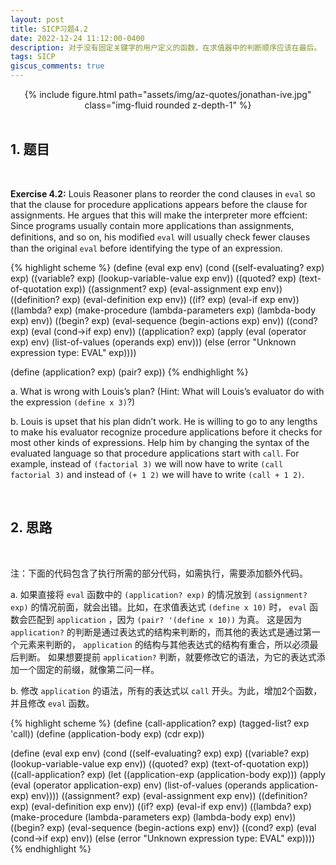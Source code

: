 ```yaml
---
layout: post
title: SICP习题4.2
date: 2022-12-24 11:12:00-0400
description: 对于没有固定关键字的用户定义的函数，在求值器中的判断顺序应该在最后。
tags: SICP
giscus_comments: true
---
```


<div class="row mt-3">
    <div class="col-sm mt-3 mt-md-0" style="text-align:center;">
        {% include figure.html path="assets/img/az-quotes/jonathan-ive.jpg" class="img-fluid rounded z-depth-1" %}
    </div>
</div>

<br/>

## 1. 题目

<br/>

**Exercise 4.2:** Louis Reasoner plans to reorder the cond clauses in `eval` so that the clause for procedure applications appears before the clause for assignments. He argues that this will make the interpreter more effcient: Since programs usually contain more applications than assignments, definitions, and so on, his modiﬁed `eval` will usually check fewer clauses than the original `eval` before identifying the type of an expression. 

{% highlight scheme %}
(define (eval exp env)
  (cond ((self-evaluating? exp) exp)
        ((variable? exp) (lookup-variable-value exp env))
        ((quoted? exp) (text-of-quotation exp))
        ((assignment? exp) (eval-assignment exp env))
        ((definition? exp) (eval-definition exp env))
        ((if? exp) (eval-if exp env))
        ((lambda? exp) (make-procedure (lambda-parameters exp)
                                       (lambda-body exp)
                                       env))
        ((begin? exp)
         (eval-sequence (begin-actions exp) env))
        ((cond? exp) (eval (cond->if exp) env))
        ((application? exp)
         (apply (eval (operator exp) env)
                (list-of-values (operands exp) env)))
        (else
         (error "Unknown expression type: EVAL" exp))))

(define (application? exp) (pair? exp))
{% endhighlight %}

a. What is wrong with Louis’s plan? (Hint: What will Louis’s evaluator do with the expression `(define x 3)`?)

b. Louis is upset that his plan didn’t work. He is willing to go to any lengths to make his evaluator recognize procedure applications before it checks for most other kinds of expressions. Help him by changing the syntax of the evaluated language so that procedure applications start with `call`. For example, instead of `(factorial 3)` we will now have to write `(call factorial 3)` and instead of `(+ 1 2)` we will have to write `(call + 1 2)`. 

<br/>

## 2. 思路

<br/>

注：下面的代码包含了执行所需的部分代码，如需执行，需要添加额外代码。

a. 如果直接将 `eval` 函数中的 `(application? exp)` 的情况放到 `(assignment? exp)` 的情况前面，就会出错。比如，在求值表达式 `(define x 10)` 时， `eval` 函数会匹配到 `application` ，因为 `(pair? '(define x 10))` 为真。 这是因为 `application?` 的判断是通过表达式的结构来判断的，而其他的表达式是通过第一个元素来判断的， `application` 的结构与其他表达式的结构有重合，所以必须最后判断。 如果想要提前 `application?` 判断，就要修改它的语法，为它的表达式添加一个固定的前缀，就像第二问一样。

b. 修改 `application` 的语法，所有的表达式以 `call` 开头。为此，增加2个函数，并且修改 `eval` 函数。 

{% highlight scheme %}
(define (call-application? exp) (tagged-list? exp 'call))
(define (application-body exp) (cdr exp))

(define (eval exp env)
  (cond ((self-evaluating? exp) exp)
        ((variable? exp) (lookup-variable-value exp env))
        ((quoted? exp) (text-of-quotation exp))
	((call-application? exp)
	 (let ((application-exp (application-body exp)))
	   (apply (eval (operator application-exp) env)
		  (list-of-values (operands application-exp) env))))
        ((assignment? exp) (eval-assignment exp env))
        ((definition? exp) (eval-definition exp env))
        ((if? exp) (eval-if exp env))
        ((lambda? exp) (make-procedure (lambda-parameters exp)
                                       (lambda-body exp)
                                       env))
        ((begin? exp)
         (eval-sequence (begin-actions exp) env))
        ((cond? exp) (eval (cond->if exp) env))
        (else
         (error "Unknown expression type: EVAL" exp))))
{% endhighlight %}

